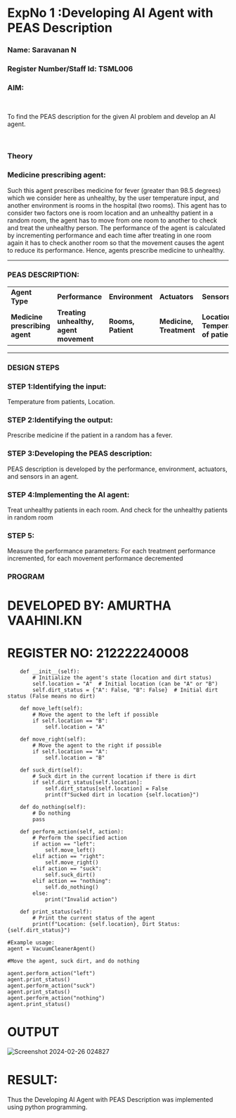<h1>ExpNo 1 :Developing AI Agent with PEAS Description</h1>
<h3>Name: Saravanan N</h3>
<h3>Register Number/Staff Id: TSML006</h3>


<h3>AIM:</h3>
<br>
<p>To find the PEAS description for the given AI problem and develop an AI agent.</p>
<br>
<h3>Theory</h3>
<h3>Medicine prescribing agent:</h3>
<p>Such this agent prescribes medicine for fever (greater than 98.5 degrees) which we consider here as unhealthy, by the user temperature input, and another environment is rooms in the hospital (two rooms). This agent has to consider two factors one is room location and an unhealthy patient in a random room, the agent has to move from one room to another to check and treat the unhealthy person. The performance of the agent is calculated by incrementing performance and each time after treating in one room again it has to check another room so that the movement causes the agent to reduce its performance. Hence, agents prescribe medicine to unhealthy.</p>
<hr>
<h3>PEAS DESCRIPTION:</h3>
<table>
  <tr>
    <td><strong>Agent Type</strong></td>
    <td><strong>Performance</strong></td>
     <td><strong>Environment</strong></td>
    <td><strong>Actuators</strong></td>
    <td><strong>Sensors</strong></td>
  </tr>
    <tr>
    <td><strong>Medicine prescribing agent</strong></td>
    <td><strong>Treating unhealthy, agent movement</strong></td>
     <td><strong>Rooms, Patient</strong></td>
    <td><strong>Medicine, Treatment</strong></td>
    <td><strong>Location, Temperature of patient</strong></td>
  </tr>
</table>
<hr>
<H3>DESIGN STEPS</H3>
<h3>STEP 1:Identifying the input:</h3>
<p>Temperature from patients, Location.</p>
<h3>STEP 2:Identifying the output:</h3>
<p>Prescribe medicine if the patient in a random has a fever.</p>
<h3>STEP 3:Developing the PEAS description:</h3>
<p>PEAS description is developed by the performance, environment, actuators, and sensors in an agent.</p>
<h3>STEP 4:Implementing the AI agent:</h3>
<p>Treat unhealthy patients in each room. And check for the unhealthy patients in random room</p>
<h3>STEP 5:</h3>
<p>Measure the performance parameters: For each treatment performance incremented, for each movement performance decremented</p>

### PROGRAM
# DEVELOPED BY: AMURTHA VAAHINI.KN
# REGISTER NO: 212222240008
```class VacuumCleanerAgent:
    def __init__(self):
        # Initialize the agent's state (location and dirt status)
        self.location = "A"  # Initial location (can be "A" or "B")
        self.dirt_status = {"A": False, "B": False}  # Initial dirt status (False means no dirt)

    def move_left(self):
        # Move the agent to the left if possible
        if self.location == "B":
            self.location = "A"

    def move_right(self):
        # Move the agent to the right if possible
        if self.location == "A":
            self.location = "B"

    def suck_dirt(self):
        # Suck dirt in the current location if there is dirt
        if self.dirt_status[self.location]:
            self.dirt_status[self.location] = False
            print(f"Sucked dirt in location {self.location}")

    def do_nothing(self):
        # Do nothing
        pass

    def perform_action(self, action):
        # Perform the specified action
        if action == "left":
            self.move_left()
        elif action == "right":
            self.move_right()
        elif action == "suck":
            self.suck_dirt()
        elif action == "nothing":
            self.do_nothing()
        else:
            print("Invalid action")

    def print_status(self):
        # Print the current status of the agent
        print(f"Location: {self.location}, Dirt Status: {self.dirt_status}")

#Example usage:
agent = VacuumCleanerAgent()

#Move the agent, suck dirt, and do nothing

agent.perform_action("left")
agent.print_status()
agent.perform_action("suck")
agent.print_status()
agent.perform_action("nothing")
agent.print_status()
```

# OUTPUT
![Screenshot 2024-02-26 024827](https://github.com/amurthavaahininagarajan/19AI405ExpNo1/assets/118679102/297fd4f0-b1cd-464d-8878-0e7f83bb95ae)

# RESULT:
Thus the Developing AI Agent with PEAS Description was implemented using python programming.


